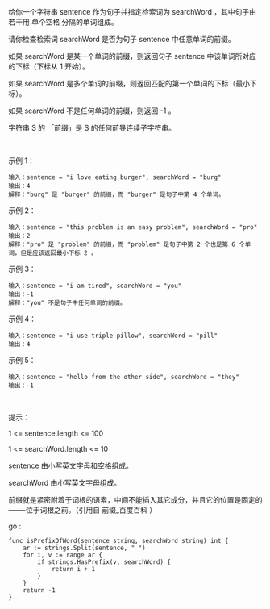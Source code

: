 给你一个字符串 sentence 作为句子并指定检索词为 searchWord ，其中句子由若干用 单个空格 分隔的单词组成。

请你检查检索词 searchWord 是否为句子 sentence 中任意单词的前缀。

如果 searchWord 是某一个单词的前缀，则返回句子 sentence 中该单词所对应的下标（下标从 1 开始）。

如果 searchWord 是多个单词的前缀，则返回匹配的第一个单词的下标（最小下标）。

如果 searchWord 不是任何单词的前缀，则返回 -1 。

字符串 S 的 「前缀」是 S 的任何前导连续子字符串。

 

示例 1：

```
输入：sentence = "i love eating burger", searchWord = "burg"
输出：4
解释："burg" 是 "burger" 的前缀，而 "burger" 是句子中第 4 个单词。
```
示例 2：

```
输入：sentence = "this problem is an easy problem", searchWord = "pro"
输出：2
解释："pro" 是 "problem" 的前缀，而 "problem" 是句子中第 2 个也是第 6 个单词，但是应该返回最小下标 2 。
```
示例 3：

```
输入：sentence = "i am tired", searchWord = "you"
输出：-1
解释："you" 不是句子中任何单词的前缀。
```
示例 4：

```
输入：sentence = "i use triple pillow", searchWord = "pill"
输出：4
```
示例 5：

```
输入：sentence = "hello from the other side", searchWord = "they"
输出：-1
```
 

提示：

1 <= sentence.length <= 100

1 <= searchWord.length <= 10

sentence 由小写英文字母和空格组成。

searchWord 由小写英文字母组成。

前缀就是紧密附着于词根的语素，中间不能插入其它成分，并且它的位置是固定的——-位于词根之前。（引用自 前缀_百度百科 ）

go :
```
func isPrefixOfWord(sentence string, searchWord string) int {
	ar := strings.Split(sentence, " ")
	for i, v := range ar {
		if strings.HasPrefix(v, searchWord) {
			return i + 1
		}
	}
	return -1
}
```
